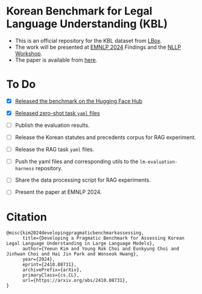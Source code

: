 # Korean Benchmark for Legal Language Understanding (KBL)
- This is an official repository for the KBL dataset from [LBox](https://lbox.kr/v2).
- The work will be presented at [EMNLP 2024](https://2024.emnlp.org/) Findings and the [NLLP Workshop](https://nllpw.org/workshop/).
- The paper is available from [here](https://arxiv.org/abs/2410.08731).

# To Do
- [x] [Released the benchmark on the Hugging Face Hub](https://huggingface.co/datasets/lbox/kbl)
- [x] [Released zero-shot task `yaml` files](https://github.com/lbox-kr/lm-evaluation-harness-kbl)
- [ ] Publish the evaluation results.
- [ ] Release the Korean statutes and precedents corpus for RAG experiment.
- [ ] Release the RAG task `yaml` files.
- [ ] Push the yaml files and corresponding utils to the `lm-evaluation-harness` repository.
- [ ] Share the data processing script for RAG experiments.
- [ ] Present the paper at EMNLP 2024.



# Citation
```
@misc{kim2024developingpragmaticbenchmarkassessing,
      title={Developing a Pragmatic Benchmark for Assessing Korean Legal Language Understanding in Large Language Models}, 
      author={Yeeun Kim and Young Rok Choi and Eunkyung Choi and Jinhwan Choi and Hai Jin Park and Wonseok Hwang},
      year={2024},
      eprint={2410.08731},
      archivePrefix={arXiv},
      primaryClass={cs.CL},
      url={https://arxiv.org/abs/2410.08731}, 
}
```